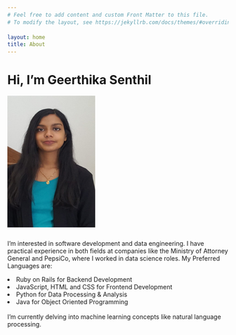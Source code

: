 ```yaml
---
# Feel free to add content and custom Front Matter to this file.
# To modify the layout, see https://jekyllrb.com/docs/themes/#overriding-theme-defaults

layout: home
title: About
---
```



<h1>Hi, I’m Geerthika Senthil</h1>


<div class="row">
    <div class="column">
    <img src="img\Profile_pic.jpg" style="float:left; width:200px; height:300px;"> 
    </div>
    <div class="column">
    <p> </p>
    </div>
    <div class="column">
       <p>
        I’m interested in software development and data engineering. 
        I have practical experience in both fields at companies like the Ministry of Attorney General and PepsiCo, where I worked in data science roles. 
        My Preferred Languages are:
            <li>Ruby on Rails for Backend Development</li>
            <li>JavaScript, HTML and CSS for Frontend Development</li>
            <li>Python for Data Processing & Analysis</li>
            <li>Java for Object Oriented Programming</li>
            <br>
        I’m currently delving into machine learning concepts like natural language processing.</p>
     </div>
</div>
